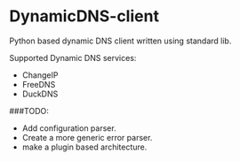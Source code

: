# DynamicDNS-client
Python based dynamic DNS client written using standard lib.

Supported Dynamic DNS services:
- ChangeIP
- FreeDNS
- DuckDNS

###TODO:
- Add configuration parser.
- Create a more generic error parser.
- make a plugin based architecture.

